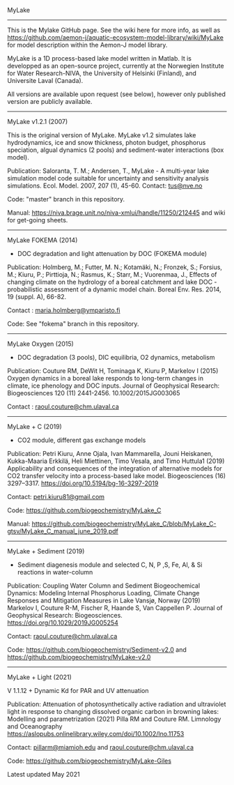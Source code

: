 MyLake
***
This is the Mylake GitHub page. See the wiki here for more info, as well as https://github.com/aemon-j/aquatic-ecosystem-model-library/wiki/MyLake for model description within the Aemon-J model library. 

MyLake is a 1D process-based lake model written in Matlab. It is developped as an open-source project, currently at the Norwegien Institute for Water Research-NIVA, the University of Helsinki (Finland), and Universite Laval (Canada). 

All versions are available upon request (see below), however only published version are publicly available. 

***
MyLake v1.2.1 (2007)

This is the original version of MyLake. MyLake v1.2 simulates lake hydrodynamics, ice and snow thickness, photon budget, phosphorus speciation, algual dynamics (2 pools) and sediment-water interactions (box model). 

Publication: Saloranta, T. M.; Andersen, T., MyLake - A multi-year lake simulation model code suitable for uncertainty and sensitivity analysis simulations. Ecol. Model. 2007, 207 (1), 45-60. Contact: tus@nve.no

Code: "master" branch in this repository. 

Manual: https://niva.brage.unit.no/niva-xmlui/handle/11250/212445 and wiki for get-going sheets. 

***
MyLake FOKEMA (2014)

+ DOC degradation and light attenuation by DOC  (FOKEMA module)

Publication: Holmberg, M.; Futter, M. N.; Kotamäki, N.; Fronzek, S.; Forsius, M.; Kiuru, P.; Pirttioja, N.; Rasmus, K.; Starr, M.; Vuorenmaa, J., Effects of changing climate on the hydrology of a boreal catchment and lake DOC - probabilistic assessment of a dynamic model chain. Boreal Env. Res. 2014, 19 (suppl. A), 66-82. 

Contact : maria.holmberg@ymparisto.fi

Code: See "fokema" branch in this repository. 

****
MyLake Oxygen (2015)

+ DOC degradation (3 pools), DIC equilibria, O2 dynamics, metabolism 

Publication:  Couture RM, DeWit H, Tominaga K, Kiuru P, Markelov I (2015) Oxygen dynamics in a boreal lake responds to long-term changes in climate, ice phenology and DOC inputs. Journal of Geophysical Research: Biogeosciences 120 (11) 2441-2456.  10.1002/2015JG003065

Contact : raoul.couture@chm.ulaval.ca

*** 
MyLake + C (2019) 

+ CO2 module, different gas exchange models 

Publication: Petri Kiuru, Anne Ojala, Ivan Mammarella, Jouni Heiskanen, Kukka-Maaria Erkkilä, Heli Miettinen, Timo Vesala, and Timo Huttula1 (2019) Applicability and consequences of the integration of alternative models for CO2 transfer velocity into a process-based lake model. Biogeosciences (16) 3297–3317. https://doi.org/10.5194/bg-16-3297-2019

Contact: petri.kiuru81@gmail.com

Code: https://github.com/biogeochemistry/MyLake_C

Manual: https://github.com/biogeochemistry/MyLake_C/blob/MyLake_C-gtsv/MyLake_C_manual_june_2019.pdf

***
MyLake + Sediment (2019)

+ Sediment diagenesis module and selected C, N, P ,S, Fe, Al, & Si reactions in water-column

Publication: Coupling Water Column and Sediment Biogeochemical Dynamics: Modeling Internal Phosphorus Loading, Climate Change Responses and Mitigation Measures in Lake Vansjø, Norway (2019) Markelov I, Couture R-M,  Fischer R, Haande S, Van Cappellen P. Journal of Geophysical Research: Biogeosciences. https://doi.org/10.1029/2019JG005254

Contact: raoul.couture@chm.ulaval.ca

Code: https://github.com/biogeochemistry/Sediment-v2.0 and https://github.com/biogeochemistry/MyLake-v2.0

***
MyLake + Light (2021)

V 1.1.12 + Dynamic Kd for PAR and UV attenuation

Publication: Attenuation of photosynthetically active radiation and ultraviolet light in response to changing dissolved organic carbon in browning lakes:  Modelling and parametrization (2021) Pilla RM and Couture RM. Limnology and Oceanography https://aslopubs.onlinelibrary.wiley.com/doi/10.1002/lno.11753

Contact: pillarm@miamioh.edu and raoul.couture@chm.ulaval.ca

Code: https://github.com/biogeochemistry/MyLake-Giles

Latest updated May 2021


